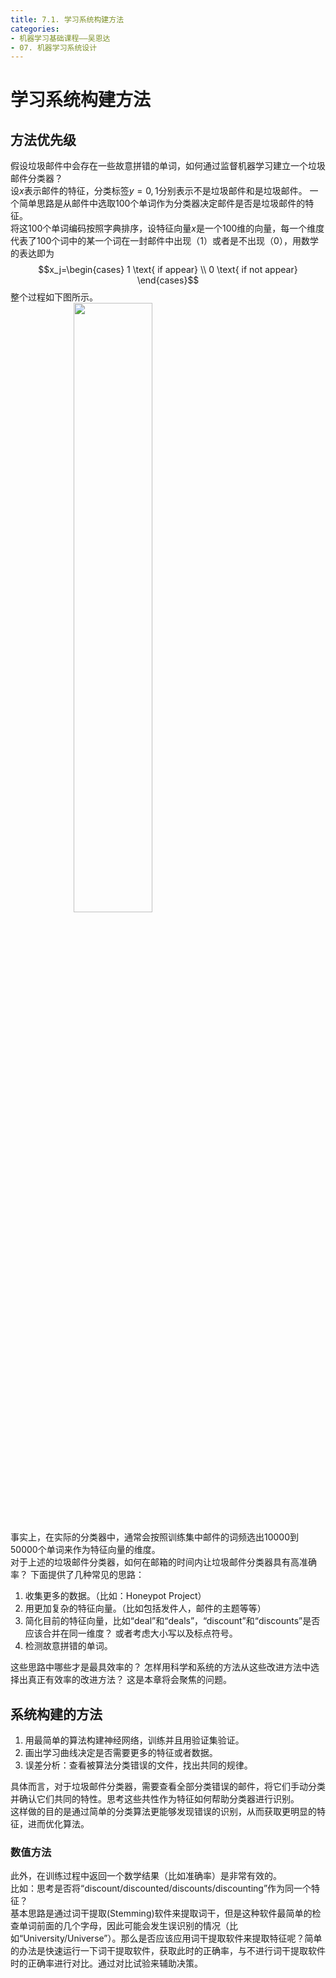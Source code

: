 ```yaml
---
title: 7.1. 学习系统构建方法
categories: 
- 机器学习基础课程——吴恩达
- 07. 机器学习系统设计
---
```

<style>
img{
    width: 50%;
    padding-left: 20%;
}
</style>
# 学习系统构建方法
## 方法优先级
假设垃圾邮件中会存在一些故意拼错的单词，如何通过监督机器学习建立一个垃圾邮件分类器？   
设$x$表示邮件的特征，分类标签$y={0,1}$分别表示不是垃圾邮件和是垃圾邮件。 
一个简单思路是从邮件中选取100个单词作为分类器决定邮件是否是垃圾邮件的特征。  
将这100个单词编码按照字典排序，设特征向量$x$是一个100维的向量，每一个维度代表了100个词中的某一个词在一封邮件中出现（1）或者是不出现（0），用数学的表达即为
$$x_j=\begin{cases}
    1 \text{   if appear} \\
    0 \text{   if not appear}
\end{cases}$$
整个过程如下图所示。   
![](https://cdn.jsdelivr.net/gh/l61012345/Pic/img/20210319212137.png)  

事实上，在实际的分类器中，通常会按照训练集中邮件的词频选出10000到50000个单词来作为特征向量的维度。   
对于上述的垃圾邮件分类器，如何在邮箱的时间内让垃圾邮件分类器具有高准确率？ 下面提供了几种常见的思路：   
1. 收集更多的数据。（比如：Honeypot Project）    
2. 用更加复杂的特征向量。（比如包括发件人，邮件的主题等等）    
3. 简化目前的特征向量，比如“deal”和“deals”，“discount”和“discounts”是否应该合并在同一维度？ 或者考虑大小写以及标点符号。  
4. 检测故意拼错的单词。  

   
这些思路中哪些才是最具效率的？ 怎样用科学和系统的方法从这些改进方法中选择出真正有效率的改进方法？ 这是本章将会聚焦的问题。   

## 系统构建的方法
1. 用最简单的算法构建神经网络，训练并且用验证集验证。  
2. 画出学习曲线决定是否需要更多的特征或者数据。  
3. 误差分析：查看被算法分类错误的文件，找出共同的规律。  

具体而言，对于垃圾邮件分类器，需要查看全部分类错误的邮件，将它们手动分类并确认它们共同的特性。思考这些共性作为特征如何帮助分类器进行识别。  
这样做的目的是通过简单的分类算法更能够发现错误的识别，从而获取更明显的特征，进而优化算法。  

### 数值方法
此外，在训练过程中返回一个数学结果（比如准确率）是非常有效的。   
比如：思考是否将“discount/discounted/discounts/discounting”作为同一个特征？  
基本思路是通过词干提取(Stemming)软件来提取词干，但是这种软件最简单的检查单词前面的几个字母，因此可能会发生误识别的情况（比如“University/Universe”）。那么是否应该应用词干提取软件来提取特征呢？简单的办法是快速运行一下词干提取软件，获取此时的正确率，与不进行词干提取软件时的正确率进行对比。通过对比试验来辅助决策。  
